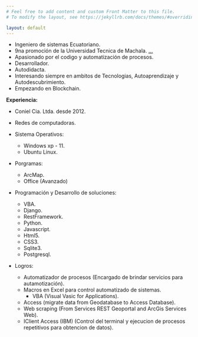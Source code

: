 ```yaml
---
# Feel free to add content and custom Front Matter to this file.
# To modify the layout, see https://jekyllrb.com/docs/themes/#overriding-theme-defaults

layout: default
---
```

* Ingeniero de sistemas Ecuatoriano. 
* 9na promoción de la Universidad Tecnica de Machala. [...](/registrotitulacion/ "Registro de Titulo de Ingeniero de sistemas")
* Apasionado por el codigo y automatización de procesos.
* Desarrollador.
* Autodidacta.
* Interesando siempre en ambitos de Tecnologias, Autoaprendizaje y Autodescubrimiento.
* Empezando en Blockchain.

**Experiencia:**

 * Coniel Cia. Ltda. desde 2012.
 
 - Redes de computadoras.
 
 - Sistema Operativos:
   - Windows xp - 11.
   - Ubuntu Linux.

 - Porgramas:
   - ArcMap.
   - Office (Avanzado)

 - Programación y Desarrollo de soluciones:
   - VBA.
   - Django.
   - RestFramework.
   - Python.
   - Javascript.
   - Html5.
   - CSS3.
   - Sqlite3.
   - Postgresql.

 - Logros:
   - Automatizador de procesos (Encargado de brindar servicios para autamotización).
   - Macros en Excel para control automatizado de sistemas.
     - VBA (Visual Vasic for Applications).
   - Access (migrate data from Geodatabase to Access Database).
   - Web scraping (From Services REST Geoportal and ArcGis Services Web).
   - IClient Access (IBM) (Control del terminal y ejecucion de procesos repetitivos para obtencion de datos).

   